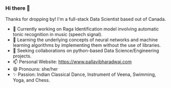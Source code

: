 ### Hi there 👋

<!--
**pallavibharadwaj/pallavibharadwaj** is a ✨ _special_ ✨ repository because its `README.md` (this file) appears on your GitHub profile.
-->
Thanks for dropping by! I'm a full-stack Data Scientist based out of Canada.

- 🔭 Currently working on Raga Identification model involving automatic tonic recognition in music (speech signal).
- 🌱 Learning the underlying concepts of neural networks and machine learning algorithms by implementing them without the use of libraries.
- 👯 Seeking collaborations on python-based Data Science/Engineering projects.
- 📫 Personal Website: https://www.pallavibharadwaj.com
- 😄 Pronouns: she/her
- ✨ Passion: Indian Classical Dance, Instrument of Veena, Swimming, Yoga, and Chess.
